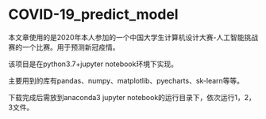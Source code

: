 # COVID-19_predict_model
本文章使用的是2020年本人参加的一个中国大学生计算机设计大赛-人工智能挑战赛的一个比赛。用于预测新冠疫情。

该项目是在python3.7+jupyter notebook环境下实现。

主要用到的库有pandas、numpy、matplotlib、pyecharts、sk-learn等等。

下载完成后需放到anaconda3 jupyter notebook的运行目录下，依次运行1，2，3文件。
